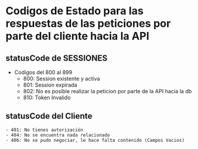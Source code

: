 # Codigos de Estado para las respuestas de las peticiones por parte del cliente hacia la API

## statusCode de SESSIONES
- Codigos del 800 al 899
    - 800: Session existente y activa
    - 801: Session expirada
    - 802: No es posible realizar la peticion por parte de la API hacia la db
    - 810: Token Invalido

## statusCode del Cliente
    - 401: No tienes autorización
    - 404: No se encuentra nada relacionado
    - 406: No se pudo negociar, le hace falta contenido (Campos Vacios)
